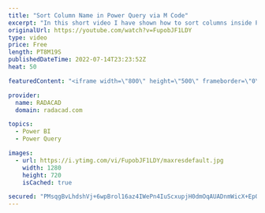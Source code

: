 ```yaml
---
title: "Sort Column Name in Power Query via M Code"
excerpt: "In this short video I have shown how to sort columns inside Power query  Sortcol = Table.ReorderColumns(#\"Changed Type\", List.Sort(Table.ColumnNames(#\"Changed Type\")))  see blog post https://radacad.com/sort-column-name-in-power-query-via-m-code"
originalUrl: https://youtube.com/watch?v=FupobJF1LDY
type: video
price: Free
length: PT8M19S
publishedDateTime: 2022-07-14T23:23:52Z
heat: 50

featuredContent: "<iframe width=\"800\" height=\"500\" frameborder=\"0\" src=\"https://www.youtube.com/embed/FupobJF1LDY\" allow=\"accelerometer; autoplay; encrypted-media; gyroscope; picture-in-picture\" allowfullscreen></iframe>"

provider:
  name: RADACAD
  domain: radacad.com

topics:
  - Power BI
  - Power Query

images:
  - url: https://i.ytimg.com/vi/FupobJF1LDY/maxresdefault.jpg
    width: 1280
    height: 720
    isCached: true

secured: "PMsqgBvLhdshVj+6wpBrol16az4IWePn4IuScxupjH0dmOqAUADnmWicX+EpQ99mmUMZTljCIpe/F3gwGp6SC7XbNNmeiE7m4qQQYUxmXgnpHYM8sq6KUe1g401oe/rN1HxE3Tg6Hg0vlfiC7Wpx13joY9z4hPcJgmaLGXtxLRZqVdfLigUWACQYm25PCYCZoF0Ja0YUy2IVXxYWLVSZ0IPmK2sjSNEldAOP1ox7bVPbk+F1FJOOLBO2Nn6cUBHF2hbfaabyXu9j49Cj3inrtFEIl566pLjZNOdDSF/w/6AJPQvs0M1FkctUPyFtW48zRMtoWvpHQkbRi+f5cIrB0PtUYoZZWGv5Hy8HwoSVkupjmUqKyl3HuwVgmVgA8B278VjpQomezVvnQq1H0gNZQCENAa2iwAPWcBsRnwL1gzs=;lGJMYXNtvuNu9pp2cG1QDw=="
---
```


